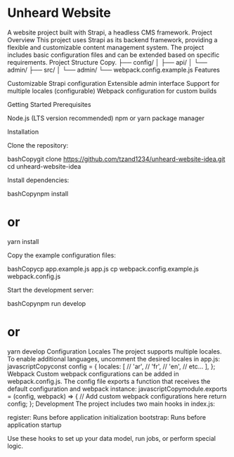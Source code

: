 # Unheard Website
A website project built with Strapi, a headless CMS framework.
Project Overview
This project uses Strapi as its backend framework, providing a flexible and customizable content management system. The project includes basic configuration files and can be extended based on specific requirements.
Project Structure
Copy.
├── config/
│   ├── api/
│   └── admin/
├── src/
│   └── admin/
└── webpack.config.example.js
Features

Customizable Strapi configuration
Extensible admin interface
Support for multiple locales (configurable)
Webpack configuration for custom builds

Getting Started
Prerequisites

Node.js (LTS version recommended)
npm or yarn package manager

Installation

Clone the repository:

bashCopygit clone https://github.com/tzand1234/unheard-website-idea.git
cd unheard-website-idea

Install dependencies:

bashCopynpm install
# or
yarn install

Copy the example configuration files:

bashCopycp app.example.js app.js
cp webpack.config.example.js webpack.config.js

Start the development server:

bashCopynpm run develop
# or
yarn develop
Configuration
Locales
The project supports multiple locales. To enable additional languages, uncomment the desired locales in app.js:
javascriptCopyconst config = {
  locales: [
    // 'ar',
    // 'fr',
    // 'en',
    // etc...
  ],
};
Webpack
Custom webpack configurations can be added in webpack.config.js. The config file exports a function that receives the default configuration and webpack instance:
javascriptCopymodule.exports = (config, webpack) => {
  // Add custom webpack configurations here
  return config;
};
Development
The project includes two main hooks in index.js:

register: Runs before application initialization
bootstrap: Runs before application startup

Use these hooks to set up your data model, run jobs, or perform special logic.
